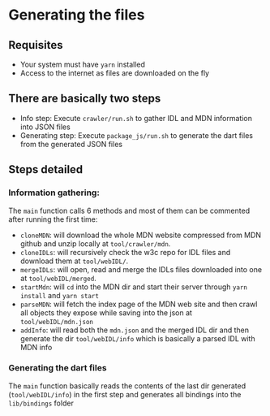 # Generating the files

## Requisites
 - Your system must have `yarn` installed
 - Access to the internet as files are downloaded on the fly

## There are basically two steps  
 - Info step: Execute `crawler/run.sh` to gather IDL and MDN information into JSON files
 - Generating step: Execute `package_js/run.sh` to generate the dart files from the generated JSON files

## Steps detailed
### Information gathering:
 The `main` function calls 6 methods and most of them can be commented after running the first time:
  - `cloneMDN`: will download the whole MDN website compressed from MDN github and unzip locally at `tool/crawler/mdn`. 
  - `cloneIDLs`: will recursively check the w3c repo for IDL files and download them at `tool/webIDL/`. 
  - `mergeIDLs`: will open, read and merge the IDLs files downloaded into one at `tool/webIDL/merged`.
  - `startMdn`: will `cd` into the MDN dir and start their server through `yarn install` and `yarn start`
  - `parseMDN`: will fetch the index page of the MDN web site and then crawl all objects they expose while saving into the json at `tool/webIDL/mdn.json`
  - `addInfo`: will read both the `mdn.json` and the merged IDL dir and then generate the dir `tool/webIDL/info` which is basically a parsed IDL with MDN info

### Generating the dart files
 The `main` function basically reads the contents of the last dir generated (`tool/webIDL/info`) in the first step and generates all bindings into the `lib/bindings` folder

